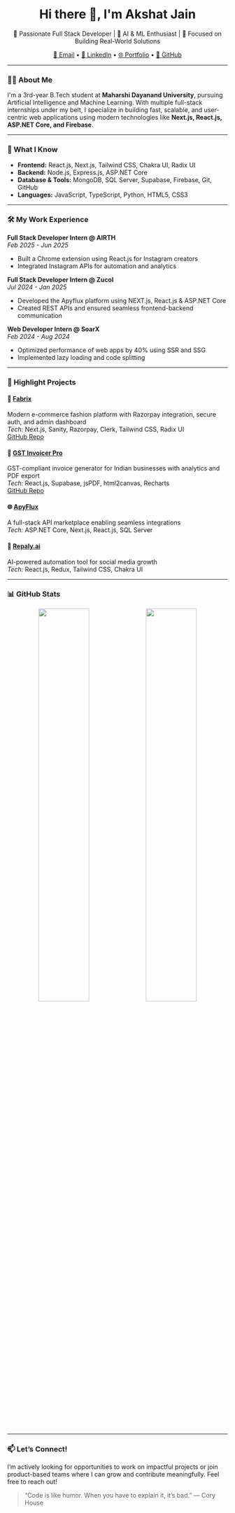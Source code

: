 <h1 align="center">Hi there 👋, I'm Akshat Jain</h1>
<p align="center">
  🚀 Passionate Full Stack Developer | 🤖 AI & ML Enthusiast | 🎯 Focused on Building Real-World Solutions  
</p>
<p align="center">
  <a href="mailto:akshatjain481@gmail.com">📧 Email</a> •
  <a href="https://www.linkedin.com/in/akshat-jain-264810276/">💼 LinkedIn</a> •
  <a href="https://portfolio-website-blue-tau-17.vercel.app/">🌐 Portfolio</a> •
  <a href="https://github.com/AkshatJain481">🐙 GitHub</a>
</p>

---

### 👨‍💻 About Me
I'm a 3rd-year B.Tech student at **Maharshi Dayanand University**, pursuing Artificial Intelligence and Machine Learning. With multiple full-stack internships under my belt, I specialize in building fast, scalable, and user-centric web applications using modern technologies like **Next.js, React.js, ASP.NET Core, and Firebase**.

---

### 🧠 What I Know
- **Frontend:** React.js, Next.js, Tailwind CSS, Chakra UI, Radix UI  
- **Backend:** Node.js, Express.js, ASP.NET Core  
- **Database & Tools:** MongoDB, SQL Server, Supabase, Firebase, Git, GitHub  
- **Languages:** JavaScript, TypeScript, Python, HTML5, CSS3  

---

### 🛠️ My Work Experience
**Full Stack Developer Intern @ AIRTH**  
*Feb 2025 - Jun 2025*  
- Built a Chrome extension using React.js for Instagram creators  
- Integrated Instagram APIs for automation and analytics  

**Full Stack Developer Intern @ Zucol**  
*Jul 2024 - Jan 2025*  
- Developed the Apyflux platform using NEXT.js, React.js & ASP.NET Core  
- Created REST APIs and ensured seamless frontend-backend communication  

**Web Developer Intern @ SoarX**  
*Feb 2024 - Aug 2024*  
- Optimized performance of web apps by 40% using SSR and SSG  
- Implemented lazy loading and code splitting  

---

### 🚀 Highlight Projects

#### 🔗 [Fabrix](https://fabrix-eight.vercel.app/)
Modern e-commerce fashion platform with Razorpay integration, secure auth, and admin dashboard  
*Tech:* Next.js, Sanity, Razorpay, Clerk, Tailwind CSS, Radix UI  
[GitHub Repo](https://github.com/AkshatJain481/fabrix)

#### 📄 [GST Invoicer Pro](https://gstinvoicer-pro.vercel.app/)
GST-compliant invoice generator for Indian businesses with analytics and PDF export  
*Tech:* React.js, Supabase, jsPDF, html2canvas, Recharts  
[GitHub Repo](https://github.com/AkshatJain481/gstinvoicer-pro)

#### 🌐 [ApyFlux](https://www.apyflux.com/)
A full-stack API marketplace enabling seamless integrations  
*Tech:* ASP.NET Core, Next.js, React.js, SQL Server

#### 🤖 [Repaly.ai](https://www.repaly.ai/)
AI-powered automation tool for social media growth  
*Tech:* React.js, Redux, Tailwind CSS, Chakra UI  

---

### 📊 GitHub Stats
<p align="center">
  <img src="https://github-readme-stats.vercel.app/api?username=AkshatJain481&show_icons=true&theme=github_dark" width="48%" />
  <img src="https://github-readme-streak-stats.herokuapp.com/?user=AkshatJain481&theme=github-dark" width="48%" />
</p>

---

### 📫 Let’s Connect!
I’m actively looking for opportunities to work on impactful projects or join product-based teams where I can grow and contribute meaningfully. Feel free to reach out!

> “Code is like humor. When you have to explain it, it’s bad.” — Cory House
